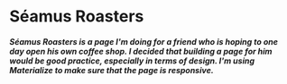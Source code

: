 # Séamus Roasters

##### Séamus Roasters is a page I'm doing for a friend who is hoping to one day open his own coffee shop. I decided that building a page for him would be good practice, especially in terms of design. I'm using Materialize to make sure that the page is responsive.
